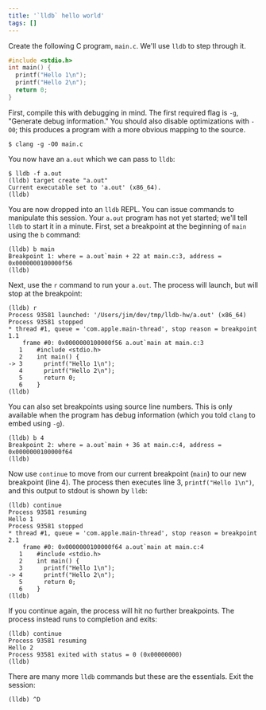 ```yaml
---
title: '`lldb` hello world'
tags: []
---
```


Create the following C program, `main.c`. We'll use `lldb` to step through it.

```c
#include <stdio.h>
int main() {
  printf("Hello 1\n");
  printf("Hello 2\n");
  return 0;
}
```

First, compile this with debugging in mind.
The first required flag is `-g`, "Generate debug information."
You should also disable optimizations with `-O0`;
this produces a program with a more obvious mapping to the source.

```
$ clang -g -O0 main.c
```

You now have an `a.out` which we can pass to `lldb`:

```
$ lldb -f a.out
(lldb) target create "a.out"
Current executable set to 'a.out' (x86_64).
(lldb)
```

You are now dropped into an `lldb` REPL.
You can issue commands to manipulate this session.
Your `a.out` program has not yet started; we'll tell `lldb` to start it in a minute.
First, set a breakpoint at the beginning of `main` using the `b` command:

```
(lldb) b main
Breakpoint 1: where = a.out`main + 22 at main.c:3, address = 0x0000000100000f56
(lldb)
```

Next, use the `r` command to run your `a.out`.
The process will launch, but will stop at the breakpoint:

```
(lldb) r
Process 93581 launched: '/Users/jim/dev/tmp/lldb-hw/a.out' (x86_64)
Process 93581 stopped
* thread #1, queue = 'com.apple.main-thread', stop reason = breakpoint 1.1
    frame #0: 0x0000000100000f56 a.out`main at main.c:3
   1   	#include <stdio.h>
   2   	int main() {
-> 3   	  printf("Hello 1\n");
   4   	  printf("Hello 2\n");
   5   	  return 0;
   6   	}
(lldb)
```

You can also set breakpoints using source line numbers.
This is only available when the program has debug information
(which you told `clang` to embed using `-g`).

```
(lldb) b 4
Breakpoint 2: where = a.out`main + 36 at main.c:4, address = 0x0000000100000f64
(lldb)
```

Now use `continue` to move from our current breakpoint (`main`) to our new breakpoint (line 4).
The process then executes line 3, `printf("Hello 1\n")`,
and this output to stdout is shown by `lldb`:

```
(lldb) continue
Process 93581 resuming
Hello 1
Process 93581 stopped
* thread #1, queue = 'com.apple.main-thread', stop reason = breakpoint 2.1
    frame #0: 0x0000000100000f64 a.out`main at main.c:4
   1   	#include <stdio.h>
   2   	int main() {
   3   	  printf("Hello 1\n");
-> 4   	  printf("Hello 2\n");
   5   	  return 0;
   6   	}
(lldb)
```

If you continue again, the process will hit no further breakpoints.
The process instead runs to completion and exits:

```
(lldb) continue
Process 93581 resuming
Hello 2
Process 93581 exited with status = 0 (0x00000000)
(lldb)
```

There are many more `lldb` commands but these are the essentials.
Exit the session:

```
(lldb) ^D
```
